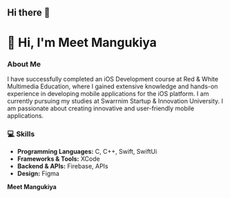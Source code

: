 ## Hi there 👋

# 👋 Hi, I'm Meet Mangukiya

### About Me
I have successfully completed an iOS Development course at Red & White Multimedia Education, where I gained extensive knowledge and hands-on experience in developing mobile applications for the iOS platform. I am currently pursuing my studies at Swarrnim Startup & Innovation University. I am passionate about creating innovative and user-friendly mobile applications.

### 💻 Skills
- **Programming Languages:** C, C++, Swift, SwiftUi
- **Frameworks & Tools:** XCode 
- **Backend & APIs:** Firebase, APIs
- **Design:** Figma

**Meet Mangukiya**

